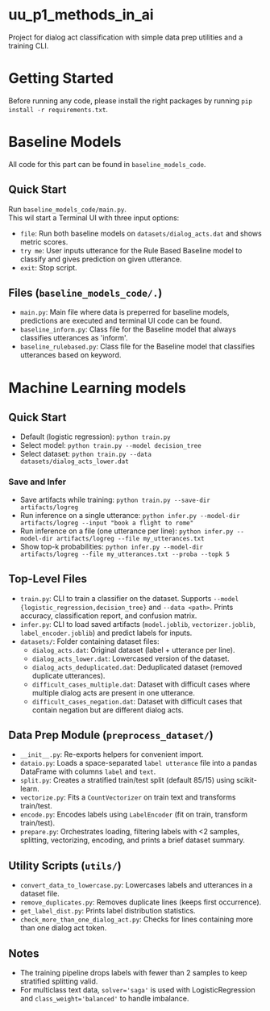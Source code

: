 # uu_p1_methods_in_ai

Project for dialog act classification with simple data prep utilities and a training CLI.

# Getting Started
Before running any code, please install the right packages by running `pip install -r requirements.txt`.

# Baseline Models
All code for this part can be found in `baseline_models_code`.

## Quick Start
Run `baseline_models_code/main.py`.<br>
This wil start a Terminal UI with three input options:
- `file`: Run both baseline models on `datasets/dialog_acts.dat` and shows metric scores.
- `try me`: User inputs utterance for the Rule Based Baseline model to classify and gives prediction on given utterance.
- `exit`: Stop script.

## Files (`baseline_models_code/.`)
- `main.py`: Main file where data is preperred for baseline models, predictions are executed and terminal UI code can be found.
- `baseline_inform.py`: Class file for the Baseline model that always classifies utterances as 'inform'.
- `baseline_rulebased.py`: Class file for the Baseline model that classifies utterances based on keyword.

# Machine Learning models

## Quick Start
- Default (logistic regression): `python train.py`
- Select model: `python train.py --model decision_tree`
- Select dataset: `python train.py --data datasets/dialog_acts_lower.dat`

### Save and Infer
- Save artifacts while training: `python train.py --save-dir artifacts/logreg`
- Run inference on a single utterance: `python infer.py --model-dir artifacts/logreg --input "book a flight to rome"`
- Run inference on a file (one utterance per line): `python infer.py --model-dir artifacts/logreg --file my_utterances.txt`
- Show top-k probabilities: `python infer.py --model-dir artifacts/logreg --file my_utterances.txt --proba --topk 5`

## Top-Level Files
- `train.py`: CLI to train a classifier on the dataset. Supports `--model {logistic_regression,decision_tree}` and `--data <path>`. Prints accuracy, classification report, and confusion matrix.
- `infer.py`: CLI to load saved artifacts (`model.joblib`, `vectorizer.joblib`, `label_encoder.joblib`) and predict labels for inputs.
- `datasets/`: Folder containing dataset files:
  - `dialog_acts.dat`: Original dataset (label + utterance per line).
  - `dialog_acts_lower.dat`: Lowercased version of the dataset.
  - `dialog_acts_deduplicated.dat`: Deduplicated dataset (removed duplicate utterances).
  - `difficult_cases_multiple.dat`: Dataset with difficult cases where multiple dialog acts are present in one utterance.
  - `difficult_cases_negation.dat`: Dataset with difficult cases that contain negation but are different dialog acts.

## Data Prep Module (`preprocess_dataset/`)
- `__init__.py`: Re-exports helpers for convenient import.
- `dataio.py`: Loads a space-separated `label utterance` file into a pandas DataFrame with columns `label` and `text`.
- `split.py`: Creates a stratified train/test split (default 85/15) using scikit-learn.
- `vectorize.py`: Fits a `CountVectorizer` on train text and transforms train/test.
- `encode.py`: Encodes labels using `LabelEncoder` (fit on train, transform train/test).
- `prepare.py`: Orchestrates loading, filtering labels with <2 samples, splitting, vectorizing, encoding, and prints a brief dataset summary.

## Utility Scripts (`utils/`)
- `convert_data_to_lowercase.py`: Lowercases labels and utterances in a dataset file.
- `remove_duplicates.py`: Removes duplicate lines (keeps first occurrence).
- `get_label_dist.py`: Prints label distribution statistics.
- `check_more_than_one_dialog_act.py`: Checks for lines containing more than one dialog act token.

## Notes
- The training pipeline drops labels with fewer than 2 samples to keep stratified splitting valid.
- For multiclass text data, `solver='saga'` is used with LogisticRegression and `class_weight='balanced'` to handle imbalance.
